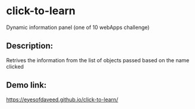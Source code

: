 # click-to-learn
Dynamic information panel (one of 10 webApps challenge)


## Description:
Retrives the information from the list of objects passed based on the name clicked
## Demo link:
https://eyesofdaveed.github.io/click-to-learn/

